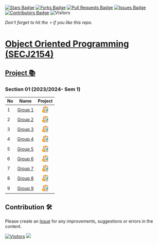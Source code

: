 [![Stars Badge](https://img.shields.io/github/stars/jjn7702/SECJ2154-OOP)](https://github.com/jjn7702/SECJ2154-OOP/stargazers)
[![Forks Badge](https://img.shields.io/github/forks/jjn7702/SECJ2154-OOP)](https://github.com/jjn7702/SECJ2154-OOP/network/members)
[![Pull Requests Badge](https://img.shields.io/github/issues-pr/jjn7702/SECJ2154-OOP)](https://github.com/jjn7702/SECJ2154-OOP/pulls)
[![Issues Badge](https://img.shields.io/github/issues/jjn7702/SECJ2154-OOP)](https://github.com/jjn7702/SECJ2154-OOP/issues)
[![Contributors Badge](https://img.shields.io/github/contributors/jjn7702/SECJ2154-OOP?color=2b9348)](https://github.com/jjn7702/SECJ2154-OOP/graphs/contributors)
![Visitors](https://api.visitorbadge.io/api/visitors?path=https%3A%2F%2Fgithub.com%2Fjjn7702%2FSECJ2154-OOP&labelColor=%23d9e3f0&countColor=%23697689&style=flat)

_Don't forget to hit the :star: if you like this repo._

# [Object Oriented Programming (SECJ2154)](/.)

## [Project 📚](/Submission/Readme.md) 

### Section 01 (2023/2024- Sem 1)

| No | Name | Project |
| --- | --- | :---: |
| 1 | [Group 1](../sec01_perdana/Group1/readme.md) | <a href="/sec01_perdana/Group2/readme.md"><img src="/./images/clipboard.png" width="24px" height="24px" ></a> |
| 2 | [Group 2](../sec01_perdana/Group2/readme.md) | <a href="../Submission/sec01_perdana/Group2/readme.md" ><img src="/./images/clipboard.png" width="24px" height="24px" ></a> |
| 3 | [Group 3](../sec01_perdana/Group3/readme.md) | <a href="group3" ><img src="/./images/clipboard.png" width="24px" height="24px" ></a> |
| 4 | [Group 4](../sec01_perdana/Group4/readme.md) | <a href="group4" ><img src="/./images/clipboard.png" width="24px" height="24px" ></a> |
| 5 | [Group 5](../sec01_perdana/Group5/readme.md) | <a href="group5" ><img src="/./images/clipboard.png" width="24px" height="24px" ></a> |
| 6 | [Group 6](../sec01_perdana/Group6/readme.md) | <a href="group6" ><img src="/./images/clipboard.png" width="24px" height="24px" ></a> |
| 7 | [Group 7](../sec01_perdana/Group7/readme.md) | <a href="group7" ><img src="/./images/clipboard.png" width="24px" height="24px" ></a> |
| 8 | [Group 8](../sec01_perdana/Group%208/readme.md) | <a href="group8" ><img src="/./images/clipboard.png" width="24px" height="24px" ></a> |
| 9 | [Group 9](../sec01_perdana/Group9/readme.md) | <a href="group9" ><img src="/./images/clipboard.png" width="24px" height="24px" ></a> |

## Contribution 🛠️
Please create an [Issue](https://github.com/jjn7702/SECJ2154-OOP/issues) for any improvements, suggestions or errors in the content.

[![Visitors](https://api.visitorbadge.io/api/visitors?path=https%3A%2F%2Fgithub.com%2Fjjn7702&labelColor=%23697689&countColor=%23555555&style=plastic)](https://visitorbadge.io/status?path=https%3A%2F%2Fgithub.com%2Fjjn7702)
![](https://hit.yhype.me/github/profile?user_id=81284918)
